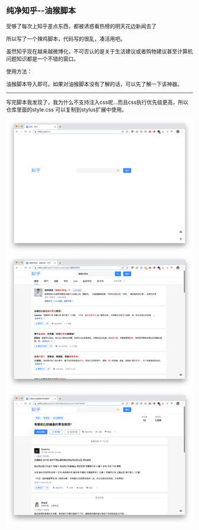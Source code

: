 ## 纯净知乎--油猴脚本

受够了每次上知乎差点东西，都被诱惑看热榜的明天花边新闻去了

所以写了一个辣鸡脚本，代码写的很乱，凑活用吧。

虽然知乎现在越来越微博化，不可否认的是关于生活建议或者购物建议甚至计算机问题知识都是一个不错的窗口。



使用方法：

油猴脚本导入即可。如果对油猴脚本没有了解的话，可以先了解一下该神器。

----

写完脚本我发现了，我为什么不支持注入css呢...而且css执行优先级更高，所以仓库里面的style.css 可以复制到stylus扩展中使用。




![首页](./img/main.png)
![搜索页面](./img/search.png)
![问题详情页面](./img/detail.png)